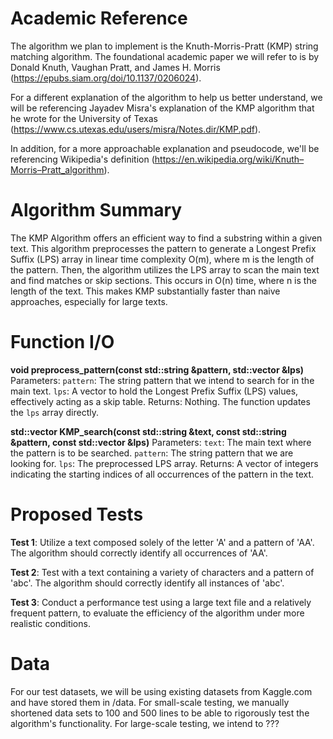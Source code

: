 

# Academic Reference
The algorithm we plan to implement is the Knuth-Morris-Pratt (KMP) string matching algorithm. The foundational academic paper we will refer to is by Donald Knuth, Vaughan Pratt, and James H. Morris (https://epubs.siam.org/doi/10.1137/0206024).

For a different explanation of the algorithm to help us better understand, we will be referencing Jayadev Misra's explanation of the KMP algorithm that he wrote for the University of Texas (https://www.cs.utexas.edu/users/misra/Notes.dir/KMP.pdf).

In addition, for a more approachable explanation and pseudocode, we'll be referencing Wikipedia's definition (https://en.wikipedia.org/wiki/Knuth–Morris–Pratt_algorithm).

# Algorithm Summary
The KMP Algorithm offers an efficient way to find a substring within a given text. This algorithm preprocesses the pattern to generate a Longest Prefix Suffix (LPS) array in linear time complexity O(m), where m is the length of the pattern. Then, the algorithm utilizes the LPS array to scan the main text and find matches or skip sections. This occurs in O(n) time, where n is the length of the text. This makes KMP substantially faster than naive approaches, especially for large texts.

# Function I/O
**void preprocess_pattern(const std::string &pattern, std::vector<int> &lps)**
Parameters:
  `pattern`: The string pattern that we intend to search for in the main text.
  `lps`: A vector to hold the Longest Prefix Suffix (LPS) values, effectively acting as a skip table.
Returns:
  Nothing. The function updates the `lps` array directly.

**std::vector<int> KMP_search(const std::string &text, const std::string &pattern, const std::vector<int> &lps)**
Parameters:
  `text`: The main text where the pattern is to be searched.
  `pattern`: The string pattern that we are looking for.
  `lps`: The preprocessed LPS array.
Returns:
  A vector of integers indicating the starting indices of all occurrences of the pattern in the text.

# Proposed Tests
**Test 1**: Utilize a text composed solely of the letter 'A' and a pattern of 'AA'. The algorithm should correctly identify all occurrences of 'AA'.

**Test 2**: Test with a text containing a variety of characters and a pattern of 'abc'. The algorithm should correctly identify all instances of 'abc'.

**Test 3**: Conduct a performance test using a large text file and a relatively frequent pattern, to evaluate the efficiency of the algorithm under more realistic conditions.

# Data
For our test datasets, we will be using existing datasets from Kaggle.com and have stored them in /data. For small-scale testing, we manually shortened data sets to 100 and 500 lines to be able to rigorously test the algorithm's functionality. For large-scale testing, we intend to ???
